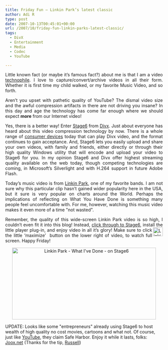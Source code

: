 ```yaml
---
title: Friday Fun – Linkin Park’s latest classic
author: Adi R
type: post
date: 2007-10-13T00:45:01+00:00
url: /2007/10/friday-fun-linkin-parks-latest-classic/
tags:
  - DivX
  - Entertainment
  - Media
  - Codec
  - YouTube

---
```

<p align="justify">
  Little known fact (or maybe it&#8217;s famous fact?) about me is that I am a video <a href="http://www.m-w.com/dictionary/technophile" target="_blank">technophile</a>. I love to capture/convert/archive videos in all their form. Whether it is first time my child walked, or my favorite Music Video, and so forth.
</p>

<p align="justify">
  Aren&#8217;t you upset with pathetic quality of YouTube? The dismal video size and the awful compression artifacts in there are not driving you insane? In this day and age the technology has come far enough where we should expect <strong>more</strong> from our Internet video!
</p>

<p align="justify">
  Yes, there is a better way! Enter <a href="http://stage6.divx.com" target="_blank">Stage6</a> from <a href="http://www.divx.com" target="_blank">Divx</a>. Just about everyone has heard about this video compression technology by now. There is a whole range of <a href="http://www.divx.com/products/" target="_blank">consumer devices</a> today that can play Divx video, and the format continues to gain acceptance. And, Stage6 lets you easily upload and share your own videos, with family and friends, either directly or through their high quality Windows utility that will encode and upload your video to Stage6 for you. In my opinion Stage6 and Divx offer highest streaming quality available on the web today, though competing technologies are coming, in Microsoft&#8217;s Silverlight and with H.264 support in future Adobe Flash.
</p>

<p align="justify">
  Today&#8217;s music video is from <a href="http://linkinpark.com/" target="_blank">Linkin Park</a>, one of my favorite bands. I am not sure why this particular clip hasn&#8217;t gained wider popularity here in the USA, but it sure is very popular on charts around the World. Perhaps the implications of reflecting on What You Have Done is something many people feel uncomfortable with. For me, however, watching this music video makes it even more of a time "not wasted".
</p>

<p align="justify">
  Remember, the quality of this wide-screen Linkin Park video is so high, I couldn&#8217;t even fit it into this blog! Instead, <a href="http://stage6.divx.com/user/Leo23/video/1178501/Linkin-Park---What-I've-Done" target="_blank">click through to Stage6</a>, install the little player plug-in, and enjoy video in all <img style="border-top-width: 0px; border-left-width: 0px; border-bottom-width: 0px; border-right-width: 0px" height="28" alt="Linkin Park - What I&#x27;ve Done - on Stage6 - Button" src="/uploads/2007/10/linkin-park-what-ive-done-on-stage6-button.jpg?resize=31%2C28" width="31" align="right" border="0" data-recalc-dims="1" />it&#8217;s glory! Make sure to click the little &#8216;maximize&#8217;&#xA0; button on the lower right of video, to watch full screen. Happy Friday!
</p>

<p align="center">
  <a href="http://stage6.divx.com/user/Leo23/video/1178501/Linkin-Park---What-I've-Done" target="_blank"><img id="id" style="border-top-width: 0px; border-left-width: 0px; border-bottom-width: 0px; border-right-width: 0px" height="230" alt="Linkin Park - What I&#x27;ve Done - on Stage6" src="/uploads/2007/10/linkin-park-what-ive-done-on-stage6.jpg?resize=460%2C230" width="460" border="0" data-recalc-dims="1" /></a>
</p>

<p align="left">
  UPDATE: Looks like some "entrepreneurs" already using Stage6 to host wealth of high quality no cost movies, cartoons and what not. Of course, just like <a href="http://www.youtube.com" target="_blank">YouTube</a>, they claim Safe Harbor. Enjoy it while it lasts, folks: <a title="Joox.net" href="http://joox.net/" target="_blank" rel="nofollow">Joox.net</a> (Thanks for the tip, <a href="http://www.russellbeattie.com/blog/" target="_blank">Russell</a>)
</p>

<p align="left">